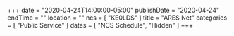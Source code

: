 +++
date = "2020-04-24T14:00:00-05:00"
publishDate = "2020-04-24"
endTime = ""
location = ""
ncs = [ "KE0LDS" ]
title = "ARES Net"
categories = [ "Public Service" ]
dates = [ "NCS Schedule", "Hidden" ]
+++
